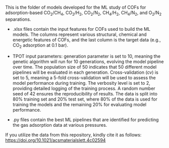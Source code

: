 This is the folder of models developed for the ML study of COFs for adsorption-based CO<sub>2</sub>/CH<sub>4</sub>, CO<sub>2</sub>/H<sub>2</sub>, CO<sub>2</sub>/N<sub>2</sub>, CH<sub>4</sub>/H<sub>2</sub>, CH<sub>4</sub>/N<sub>2</sub>, and O<sub>2</sub>/N<sub>2</sub> separations. 

- .xlsx files contain the input features for COFs used to build the ML models. The columns represent various structural, chemical and energetic features of COFs, and the last column is the target data (e.g., CO<sub>2</sub> adsorption at 0.1 bar).

-	TPOT input parameters: generation parameter is set to 10, meaning the genetic algorithm will run for 10 generations, evolving the model pipeline over time. The population size of 50 indicates that 50 different model pipelines will be evaluated in each generation. Cross-validation (cv) is set to 5, meaning a 5-fold cross-validation will be used to assess the model performance during training. The verbosity level is set to 2, providing detailed logging of the training process. A random number seed of 42 ensures the reproducibility of results. The data is split into 80% training set and 20% test set, where 80% of the data is used for training the models and the remaining 20% for evaluating model performance.

- .py files contain the best ML pipelines that are identified for predicting the gas adsorption data at various pressures.

If you utilize the data from this repository, kindly cite it as follows: https://doi.org/10.1021/acsmaterialslett.4c02594
